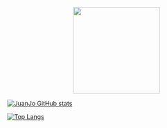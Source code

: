 <div id="header" align="center">
  <img src="https://media.giphy.com/media/o0vwzuFwCGAFO/giphy.gif" width="200"/>
</div>


[![JuanJo GitHub stats](https://github-readme-stats.vercel.app/api?username=JuanROrellana)](https://github.com/JuanROrellana/github-readme-stats)


[![Top Langs](https://github-readme-stats.vercel.app/api/top-langs/?username=JuanROrellana)](https://github.com/JuanROrellana/github-readme-stats)
